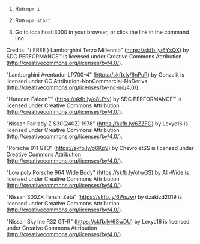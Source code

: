 1. Run `npm i`

2. Run `npm start`

3. Go to localhost:3000 in your browser, or click the link in the command line


Credits:
"( FREE ) Lamborghini Terzo Millennio" (https://skfb.ly/6YxQX) by SDC PERFORMANCE™️ is licensed under Creative Commons Attribution (http://creativecommons.org/licenses/by/4.0/).

"Lamborghini Aventador LP700-4" (https://skfb.ly/6nPuR) by Gonzalit is licensed under CC Attribution-NonCommercial-NoDerivs (http://creativecommons.org/licenses/by-nc-nd/4.0/).

"Huracan Falcon™️" (https://skfb.ly/o8UYv) by SDC PERFORMANCE™️ is licensed under Creative Commons Attribution (http://creativecommons.org/licenses/by/4.0/).

"Nissan Fairlady Z S30(240Z) 1978" (https://skfb.ly/6ZZFG) by Lexyc16 is licensed under Creative Commons Attribution (http://creativecommons.org/licenses/by/4.0/).

"Porsche 911 GT3" (https://skfb.ly/o6Kp9) by ChevroletSS is licensed under Creative Commons Attribution (http://creativecommons.org/licenses/by/4.0/).

"Low poly Porsche 964 Wide Body" (https://skfb.ly/otwGS) by All-Wide is licensed under Creative Commons Attribution (http://creativecommons.org/licenses/by/4.0/).

"Nissan 300ZX Tenshi Zeta" (https://skfb.ly/6Wszw) by dzakizd2019 is licensed under Creative Commons Attribution (http://creativecommons.org/licenses/by/4.0/).

"Nissan Skyline R32 GT-R" (https://skfb.ly/6SwDU) by Lexyc16 is licensed under Creative Commons Attribution (http://creativecommons.org/licenses/by/4.0/).